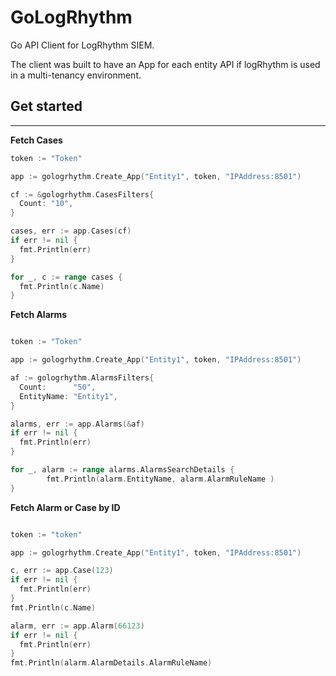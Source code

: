 # GoLogRhythm

Go API Client for LogRhythm SIEM. 

The client was built to have an App for each entity API if logRhythm is used in a multi-tenancy environment.


## Get started 
---

**Fetch Cases** 

```go
token := "Token"

app := gologrhythm.Create_App("Entity1", token, "IPAddress:8501")

cf := &gologrhythm.CasesFilters{
  Count: "10",
}

cases, err := app.Cases(cf)
if err != nil {
  fmt.Println(err)
}

for _, c := range cases {
  fmt.Println(c.Name)
}

```


**Fetch Alarms** 

```go

token := "Token"

app := gologrhythm.Create_App("Entity1", token, "IPAddress:8501")

af := gologrhythm.AlarmsFilters{
  Count:      "50",
  EntityName: "Entity1",
}

alarms, err := app.Alarms(&af)
if err != nil {
  fmt.Println(err)
}

for _, alarm := range alarms.AlarmsSearchDetails {
		fmt.Println(alarm.EntityName, alarm.AlarmRuleName )
}

```

**Fetch Alarm or Case by ID**


```go

token := "token"

app := gologrhythm.Create_App("Entity1", token, "IPAddress:8501")

c, err := app.Case(123)
if err != nil {
  fmt.Println(err)
}
fmt.Println(c.Name)

alarm, err := app.Alarm(66123)
if err != nil {
  fmt.Println(err)
}
fmt.Println(alarm.AlarmDetails.AlarmRuleName)

```
